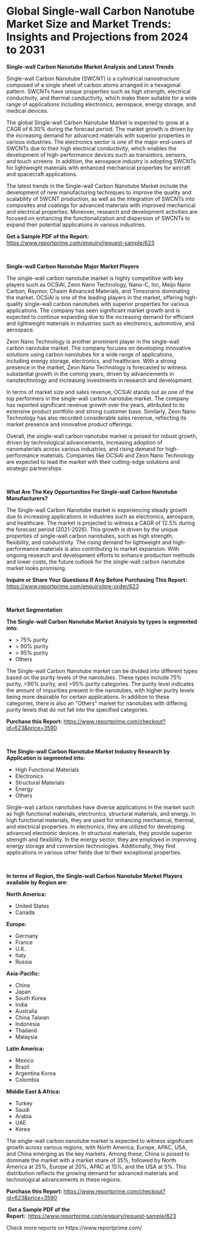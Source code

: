 <p><h1>Global Single-wall Carbon Nanotube Market Size and Market Trends: Insights and Projections from 2024 to 2031</h1></p><p><strong>Single-wall Carbon Nanotube Market Analysis and Latest Trends</strong></p>
<p><p>Single-wall Carbon Nanotube (SWCNT) is a cylindrical nanostructure composed of a single sheet of carbon atoms arranged in a hexagonal pattern. SWCNTs have unique properties such as high strength, electrical conductivity, and thermal conductivity, which make them suitable for a wide range of applications including electronics, aerospace, energy storage, and medical devices.</p><p>The global Single-wall Carbon Nanotube Market is expected to grow at a CAGR of 6.30% during the forecast period. The market growth is driven by the increasing demand for advanced materials with superior properties in various industries. The electronics sector is one of the major end-users of SWCNTs due to their high electrical conductivity, which enables the development of high-performance devices such as transistors, sensors, and touch screens. In addition, the aerospace industry is adopting SWCNTs for lightweight materials with enhanced mechanical properties for aircraft and spacecraft applications.</p><p>The latest trends in the Single-wall Carbon Nanotube Market include the development of new manufacturing techniques to improve the quality and scalability of SWCNT production, as well as the integration of SWCNTs into composites and coatings for advanced materials with improved mechanical and electrical properties. Moreover, research and development activities are focused on enhancing the functionalization and dispersion of SWCNTs to expand their potential applications in various industries.</p></p>
<p><strong>Get a Sample PDF of the Report:&nbsp;</strong> <a href="https://www.reportprime.com/enquiry/request-sample/623">https://www.reportprime.com/enquiry/request-sample/623</a></p>
<p>&nbsp;</p>
<p><strong>Single-wall Carbon Nanotube Major Market Players</strong></p>
<p><p>The single-wall carbon nanotube market is highly competitive with key players such as OCSiAl, Zeon Nano Technology, Nano-C, Inc, Meijo Nano Carbon, Raymor, Chasm Advanced Materials, and Timesnano dominating the market. OCSiAl is one of the leading players in the market, offering high-quality single-wall carbon nanotubes with superior properties for various applications. The company has seen significant market growth and is expected to continue expanding due to the increasing demand for efficient and lightweight materials in industries such as electronics, automotive, and aerospace.</p><p>Zeon Nano Technology is another prominent player in the single-wall carbon nanotube market. The company focuses on developing innovative solutions using carbon nanotubes for a wide range of applications, including energy storage, electronics, and healthcare. With a strong presence in the market, Zeon Nano Technology is forecasted to witness substantial growth in the coming years, driven by advancements in nanotechnology and increasing investments in research and development.</p><p>In terms of market size and sales revenue, OCSiAl stands out as one of the top performers in the single-wall carbon nanotube market. The company has reported significant revenue growth over the years, attributed to its extensive product portfolio and strong customer base. Similarly, Zeon Nano Technology has also recorded considerable sales revenue, reflecting its market presence and innovative product offerings.</p><p>Overall, the single-wall carbon nanotube market is poised for robust growth, driven by technological advancements, increasing adoption of nanomaterials across various industries, and rising demand for high-performance materials. Companies like OCSiAl and Zeon Nano Technology are expected to lead the market with their cutting-edge solutions and strategic partnerships.</p></p>
<p>&nbsp;</p>
<p><strong>What Are The Key Opportunities For Single-wall Carbon Nanotube Manufacturers?</strong></p>
<p><p>The Single-wall Carbon Nanotube market is experiencing steady growth due to increasing applications in industries such as electronics, aerospace, and healthcare. The market is projected to witness a CAGR of 12.5% during the forecast period (2021-2026). This growth is driven by the unique properties of single-wall carbon nanotubes, such as high strength, flexibility, and conductivity. The rising demand for lightweight and high-performance materials is also contributing to market expansion. With ongoing research and development efforts to enhance production methods and lower costs, the future outlook for the single-wall carbon nanotube market looks promising.</p></p>
<p><strong>Inquire or Share Your Questions If Any Before Purchasing This Report:</strong> <a href="https://www.reportprime.com/enquiry/pre-order/623">https://www.reportprime.com/enquiry/pre-order/623</a></p>
<p>&nbsp;</p>
<p><strong>Market Segmentation</strong></p>
<p><strong>The Single-wall Carbon Nanotube Market Analysis by types is segmented into:</strong></p>
<p><ul><li>> 75% purity</li><li>> 90% purity</li><li>> 95% purity</li><li>Others</li></ul></p>
<p><p>The Single-wall Carbon Nanotube market can be divided into different types based on the purity levels of the nanotubes. These types include 75% purity, >90% purity, and >95% purity categories. The purity level indicates the amount of impurities present in the nanotubes, with higher purity levels being more desirable for certain applications. In addition to these categories, there is also an "Others" market for nanotubes with differing purity levels that do not fall into the specified categories.</p></p>
<p><strong>Purchase this Report:&nbsp;</strong><a href="https://www.reportprime.com/checkout?id=623&price=3590">https://www.reportprime.com/checkout?id=623&price=3590</a></p>
<p>&nbsp;</p>
<p><strong>The Single-wall Carbon Nanotube Market Industry Research by Application is segmented into:</strong></p>
<p><ul><li>High Functional Materials</li><li>Electronics</li><li>Structural Materials</li><li>Energy</li><li>Others</li></ul></p>
<p><p>Single-wall carbon nanotubes have diverse applications in the market such as high functional materials, electronics, structural materials, and energy. In high functional materials, they are used for enhancing mechanical, thermal, and electrical properties. In electronics, they are utilized for developing advanced electronic devices. In structural materials, they provide superior strength and flexibility. In the energy sector, they are employed in improving energy storage and conversion technologies. Additionally, they find applications in various other fields due to their exceptional properties.</p></p>
<p>&nbsp;</p>
<p><strong>In terms of Region, the Single-wall Carbon Nanotube Market Players available by Region are:</strong></p>
<p>
    <p> <strong> North America: </strong>
        <ul>
            <li>United States</li>
            <li>Canada</li>
        </ul>
        </p> 
    <p> <strong> Europe: </strong>
        <ul>
            <li>Germany</li>
            <li>France</li>
            <li>U.K.</li>
            <li>Italy</li>
            <li>Russia</li>
        </ul>
        </p> 
    <p> <strong> Asia-Pacific: </strong>
        <ul>
            <li>China</li>
            <li>Japan</li>
            <li>South Korea</li>
            <li>India</li>
            <li>Australia</li>
            <li>China Taiwan</li>
            <li>Indonesia</li>
            <li>Thailand</li>
            <li>Malaysia</li>
        </ul>
        </p> 
    <p> <strong> Latin America: </strong>
        <ul>
            <li>Mexico</li>
            <li>Brazil</li>
            <li>Argentina Korea</li>
            <li>Colombia</li>
        </ul>
        </p> 
    <p> <strong> Middle East & Africa: </strong>
        <ul>
            <li>Turkey</li>
            <li>Saudi</li>
            <li>Arabia</li>
            <li>UAE</li>
            <li>Korea</li>
        </ul>
    </p>
    </p>
<p><p>The single-wall carbon nanotube market is expected to witness significant growth across various regions, with North America, Europe, APAC, USA, and China emerging as the key markets. Among these, China is poised to dominate the market with a market share of 35%, followed by North America at 25%, Europe at 20%, APAC at 15%, and the USA at 5%. This distribution reflects the growing demand for advanced materials and technological advancements in these regions.</p></p>
<p><strong>Purchase this Report: </strong><a href="https://www.reportprime.com/checkout?id=623&price=3590">https://www.reportprime.com/checkout?id=623&price=3590</a></p>
<p>&nbsp;<strong>Get a Sample PDF of the Report:&nbsp;&nbsp;</strong><a href="https://www.reportprime.com/enquiry/request-sample/623">https://www.reportprime.com/enquiry/request-sample/623</a></p>
<p><strong></strong></p>
<p>Check more reports on https://www.reportprime.com/</p>